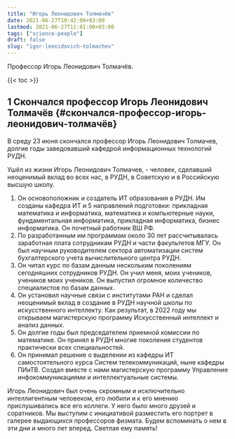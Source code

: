 ```yaml
---
title: "Игорь Леонидович Толмачёв"
date: 2021-06-27T10:42:00+03:00
lastmod: 2021-06-27T11:01:00+03:00
tags: ["science-people"]
draft: false
slug: "igor-leonidovich-tolmachev"
---
```


Профессор Игорь Леонидович Толмачёв.

<!--more-->

{{< toc >}}


## <span class="section-num">1</span> Скончался профессор Игорь Леонидович Толмачёв {#скончался-профессор-игорь-леонидович-толмачёв}

В среду 23 июня скончался профессор Игорь Леонидович Толмачев, долгие годы заведовавший кафедрой информационных технологий РУДН.

Ушёл из жизни Игорь Леонидович Толмачев, - человек, сделавший неоценимый вклад во всех нас, в РУДН, в Советскую и в Российскую высшую школу.

1.  Он основоположник и создатель ИТ образования в РУДН. Им созданы кафедра ИТ и 5 направлений подготовки: прикладная математика и информатика, математика и компьютерные науки, фундаментальная информатика, прикладная информатика, бизнес информатика. Он почетный работник ВШ РФ.
2.  По разработанным им программам около 30 лет рассчитывалась заработная плата сотрудникам РУДН и части факультетов МГУ. Он был научным руководителем сектора автоматизации систем бухгалтерского учета вычислительного центра РУДН.
3.  Он читал курс по базам данным нескольким поколениям сегодняшних сотрудников РУДН. Он учил меня, моих учеников, учеников моих учеников. Он выпустил огромное количество специалистов по базам данных.
4.  Он установил научные связи с институтами РАН и сделал неоценимый вклад в создание в РУДН научной школы по искусственного интеллекту. Как результат, в 2022 году  мы открываем магистерскую программу Искусственный интеллект и анализ данных.
5.  Он долгие годы был председателем приемной комиссии по математике. Он принял в РУДН многие поколения студентов практически всех специальностей.
6.  Он принимал решение о выделении из кафедры ИТ самостоятельного курса Систем телекоммуникаций, ныне кафедры ПИиТВ. Создал вместе с нами магистерскую программу Управление инфокоммуникациями и интеллектуальные системы.

Игорь Леонидович был очень скромным и исключительно интеллигентным человеком, его любили и к его мнению прислушивались все его коллеги. У него было много друзей и соратников.
Мы выступим с инициативой разместить его портрет в галерее выдающихся профессоров физмата.
Будем вспоминать о нем в эти дни и много лет вперед. Светлая ему память!

